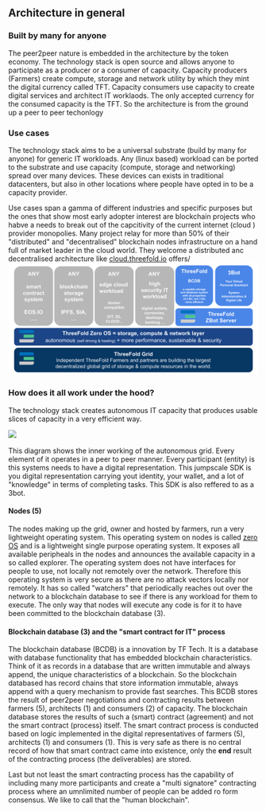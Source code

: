 
## Architecture in general

### Built by many for anyone
The peer2peer nature is embedded in the architecture by the token economy.  The technology stack is open source and allows anyone to participate as a producer or a consumer of capacity.  Capacity producers (Farmers) create compute, storage and network utility by which they mint the digital currency called TFT.  Capacity consumers use capacity to create digital services and architect IT worklaods.  The only accepted currency for the consumed capacity is the TFT.  So the architecture is from the ground up a peer to peer techonlogy

### Use cases

The technology stack aims to be a universal substrate (build by many for anyone) for generic IT workloads.  Any (linux based) workload can be ported to the substrate and use capacity (compute, storage and networking) spread over many devices.  These devices can exists in traditional  datacenters, but also in other locations where people have opted in to be a capacity provider.

Use cases span a gamma of different industries and specific purposes but the ones that show most early adopter interest are blockchain projects who habve a needs to break out of the capcitivity of the current internet (cloud ) provider monopolies.  Many project relay for more than 50% of their "distributed" and "decentralised" blockchain nodes infrastructure on a hand full of market leader in the cloud world.  They welcome a distributed anc decentralised architecture like [cloud.threefold.io](http://cloud.threefold.io) offers/
![](img/architecture1.png)

### How does it all work under the hood?

The technology stack creates autonomous IT capacity that produces usable slices of capacity in a very efficient way. 

![](img/smart_contract_for_IT.png)

This diagram shows the inner working of the autonomous grid.  Every element of it operates in a peer to peer manner.  Every participant (entity) is this systems needs to have a digital representation.  This jumpscale SDK is you digital representation carrying yout identity, your wallet, and a lot of "knowledge" in terms of completing tasks.  This SDK is also reffered to as a 3bot.

#### Nodes (5)
The nodes making up the grid, owner and hosted by farmers, run a very lightweight operating system. This operating system on nodes is called [zero OS](https://github.com/threefoldtech/zos) and is a lightweight single purpose operating system.  It exposes all available peripheals in the nodes and announces the available capacity in a so called explorer.  The operating system does not have interfaces for people to use, not locally not remotely over the network.  Therefore this operating system is very secure as there are no attack vectors locally nor remotely.  It has so called "watchers" that periodically reaches out over the network to a blockchain database to see if there is any workload for them to execute.  The only way that nodes will execute any code is for it to have been committed to the blockchain database (3).

#### Blockchain database (3) and the "smart contract for IT" process
The blockchain database (BCDB) is a innovation by TF Tech.  It is a database with database functionality that has embedded blockchain characteristics.  Think of it as records in a database that are written immutable and always append, the unique characteristics of a blockchain.  So the blockchain databased has record chains that store information immutable, always append with a query mechanism to provide fast searches.  This BCDB stores the result of peer2peer negotiations and contracting results between farmers (5), architects (1) and consumers (2) of capacity.  The blockchain database stores the results of such a (smart) contract (agreement) and not the smart contract (process) itself.  The smart contract process is conducted based on logic implemented in the digital representatives of farmers (5), architects (1) and consumers (1).  This is very safe as there is no central record of how that smart contract came into existence, only the **end** result of the contracting process (the deliverables) are stored.

Last but not least the smart contracting process has the capability of including many more participants and create a "multi signatore" contracting process where an umnlimited number of people can be added ro form consensus.  We like to call that the "human blockchain".


<!--
TODO Topics:  >